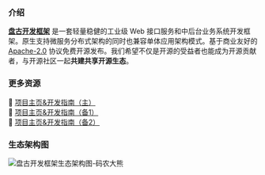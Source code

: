 ### 介绍

[**盘古开发框架**](https://pangu.pulanit.com) 是一套轻量稳健的工业级 Web 接口服务和中后台业务系统开发框架。原生支持微服务分布式架构的同时也兼容单体应用架构模式。基于商业友好的 [Apache-2.0](https://www.apache.org/licenses/LICENSE-2.0) 协议免费开源发布。我们希望不仅是开源的受益者也能成为开源贡献者，与开源社区一起**共建共享开源生态**。

### 更多资源

:maple_leaf: [项目主页&开发指南（主）](https://pulanos.gitee.io/pangu-framework)  
:leaves: [项目主页&开发指南（备1）](https://pangu.pulanit.com)  
:sunflower: [项目主页&开发指南（备2）](https://xiongchun.github.io/pangu-framework)

### 生态架构图
![盘古开发框架生态架构图-码农大熊](https://gitcode.net/pulanos/pangu-framework/-/raw/master/docs/resources/doc/34-pangu-framework.png)